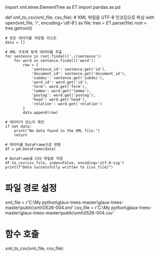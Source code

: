 import xml.etree.ElementTree as ET
import pandas as pd

def xml_to_csv(xml_file, csv_file):
    # XML 파일을 UTF-8 인코딩으로 파싱
    with open(xml_file, 'r', encoding='utf-8') as file:
        tree = ET.parse(file)
    root = tree.getroot()
    
    # 모든 데이터를 저장할 리스트
    data = []
    
    # XML 구조에 맞게 데이터를 추출
    for sentence in root.findall('.//sentence'):
        for word in sentence.findall('word'):
            row = {
                'sentence_id': sentence.get('id'),
                'document_id': sentence.get('document_id'),
                'subdoc': sentence.get('subdoc'),
                'word_id': word.get('id'),
                'form': word.get('form'),
                'lemma': word.get('lemma'),
                'postag': word.get('postag'),
                'head': word.get('head'),
                'relation': word.get('relation')
            }
            data.append(row)
    
    # 데이터가 있는지 확인
    if not data:
        print("No data found in the XML file.")
        return
    
    # 데이터를 DataFrame으로 변환
    df = pd.DataFrame(data)
    
    # DataFrame을 CSV 파일로 저장
    df.to_csv(csv_file, index=False, encoding='utf-8-sig')
    print(f"Data successfully written to {csv_file}")

# 파일 경로 설정
xml_file = r'C:\My python\glaux-trees-master\glaux-trees-master\public\xml\0526-004.xml'
csv_file = r'C:\My python\glaux-trees-master\glaux-trees-master\public\xml\0526-004.csv'

# 함수 호출
xml_to_csv(xml_file, csv_file)
